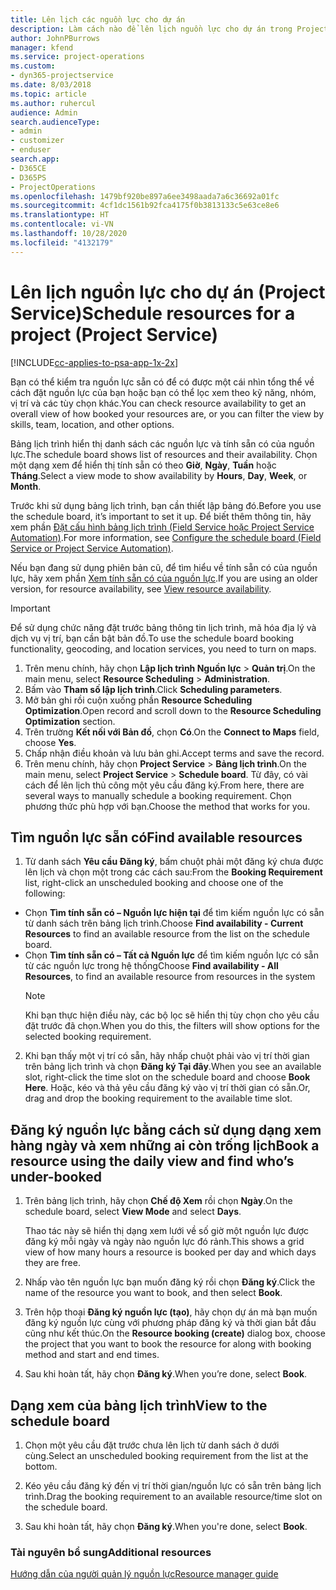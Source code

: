 ```yaml
---
title: Lên lịch các nguồn lực cho dự án
description: Làm cách nào để lên lịch nguồn lực cho dự án trong Project Service
author: JohnPBurrows
manager: kfend
ms.service: project-operations
ms.custom:
- dyn365-projectservice
ms.date: 8/03/2018
ms.topic: article
ms.author: ruhercul
audience: Admin
search.audienceType:
- admin
- customizer
- enduser
search.app:
- D365CE
- D365PS
- ProjectOperations
ms.openlocfilehash: 1479bf920be897a6ee3498aada7a6c36692a01fc
ms.sourcegitcommit: 4cf1dc1561b92fca4175f0b3813133c5e63ce8e6
ms.translationtype: HT
ms.contentlocale: vi-VN
ms.lasthandoff: 10/28/2020
ms.locfileid: "4132179"
---
```

# <a name="schedule-resources-for-a-project-project-service"></a><span data-ttu-id="86bff-103">Lên lịch nguồn lực cho dự án (Project Service)</span><span class="sxs-lookup"><span data-stu-id="86bff-103">Schedule resources for a project (Project Service)</span></span>

[!INCLUDE[cc-applies-to-psa-app-1x-2x](../includes/cc-applies-to-psa-app-1x-2x.md)]

<span data-ttu-id="86bff-104">Bạn có thể kiểm tra nguồn lực sẵn có để có được một cái nhìn tổng thể về cách đặt nguồn lực của bạn hoặc bạn có thể lọc xem theo kỹ năng, nhóm, vị trí và các tùy chọn khác.</span><span class="sxs-lookup"><span data-stu-id="86bff-104">You can check resource availability to get an overall view of how booked your resources are, or you can filter the view by skills, team, location, and other options.</span></span>  
  
<span data-ttu-id="86bff-105">Bảng lịch trình hiển thị danh sách các nguồn lực và tính sẵn có của nguồn lực.</span><span class="sxs-lookup"><span data-stu-id="86bff-105">The schedule board shows list of resources and their availability.</span></span> <span data-ttu-id="86bff-106">Chọn một dạng xem để hiển thị tính sẵn có theo **Giờ**, **Ngày**, **Tuần** hoặc **Tháng**.</span><span class="sxs-lookup"><span data-stu-id="86bff-106">Select a view mode to show availability by **Hours**, **Day**, **Week**, or **Month**.</span></span>  
  
<span data-ttu-id="86bff-107">Trước khi sử dụng bảng lịch trình, bạn cần thiết lập bảng đó.</span><span class="sxs-lookup"><span data-stu-id="86bff-107">Before you use the schedule board, it’s important to set it up.</span></span> <span data-ttu-id="86bff-108">Để biết thêm thông tin, hãy xem phần [Đặt cấu hình bảng lịch trình (Field Service hoặc Project Service Automation)](https://docs.microsoft.com/dynamics365/field-service/configure-schedule-board).</span><span class="sxs-lookup"><span data-stu-id="86bff-108">For more information, see [Configure the schedule board (Field Service or Project Service Automation)](https://docs.microsoft.com/dynamics365/field-service/configure-schedule-board).</span></span>
  
<span data-ttu-id="86bff-109">Nếu bạn đang sử dụng phiên bản cũ, để tìm hiểu về tính sẵn có của nguồn lực, hãy xem phần [Xem tính sẵn có của nguồn lực](../psa/view-resource-availability.md).</span><span class="sxs-lookup"><span data-stu-id="86bff-109">If you are using an older version, for resource availability, see [View resource availability](../psa/view-resource-availability.md).</span></span>  

> [!IMPORTANT]
>  <span data-ttu-id="86bff-110">Để sử dụng chức năng đặt trước bảng thông tin lịch trình, mã hóa địa lý và dịch vụ vị trí, bạn cần bật bản đồ.</span><span class="sxs-lookup"><span data-stu-id="86bff-110">To use the schedule board booking functionality, geocoding, and location services, you need to turn on maps.</span></span>  
> 
> 1. <span data-ttu-id="86bff-111">Trên menu chính, hãy chọn **Lập lịch trình Nguồn lực** > **Quản trị**.</span><span class="sxs-lookup"><span data-stu-id="86bff-111">On the main menu, select **Resource Scheduling** > **Administration**.</span></span>  
> 2. <span data-ttu-id="86bff-112">Bấm vào **Tham số lập lịch trình**.</span><span class="sxs-lookup"><span data-stu-id="86bff-112">Click **Scheduling parameters**.</span></span>  
> 3. <span data-ttu-id="86bff-113">Mở bản ghi rồi cuộn xuống phần **Resource Scheduling Optimization**.</span><span class="sxs-lookup"><span data-stu-id="86bff-113">Open record and scroll down to the **Resource Scheduling Optimization** section.</span></span>  
> 4. <span data-ttu-id="86bff-114">Trên trường **Kết nối với Bản đồ**, chọn **Có**.</span><span class="sxs-lookup"><span data-stu-id="86bff-114">On the **Connect to Maps** field, choose **Yes**.</span></span>  
> 5. <span data-ttu-id="86bff-115">Chấp nhận điều khoản và lưu bản ghi.</span><span class="sxs-lookup"><span data-stu-id="86bff-115">Accept terms and save the record.</span></span>  
> 6. <span data-ttu-id="86bff-116">Trên menu chính, hãy chọn **Project Service** > **Bảng lịch trình**.</span><span class="sxs-lookup"><span data-stu-id="86bff-116">On the main menu, select **Project Service** > **Schedule board**.</span></span> <span data-ttu-id="86bff-117">Từ đây, có vài cách để lên lịch thủ công một yêu cầu đăng ký.</span><span class="sxs-lookup"><span data-stu-id="86bff-117">From here, there are several ways to manually schedule a booking requirement.</span></span> <span data-ttu-id="86bff-118">Chọn phương thức phù hợp với bạn.</span><span class="sxs-lookup"><span data-stu-id="86bff-118">Choose the method that works for you.</span></span>
  
## <a name="find-available-resources"></a><span data-ttu-id="86bff-119">Tìm nguồn lực sẵn có</span><span class="sxs-lookup"><span data-stu-id="86bff-119">Find available resources</span></span>

1.  <span data-ttu-id="86bff-120">Từ danh sách **Yêu cầu Đăng ký**, bấm chuột phải một đăng ký chưa được lên lịch và chọn một trong các cách sau:</span><span class="sxs-lookup"><span data-stu-id="86bff-120">From the **Booking Requirement** list, right-click an unscheduled booking and choose one of the following:</span></span>  
  
- <span data-ttu-id="86bff-121">Chọn **Tìm tính sẵn có – Nguồn lực hiện tại** để tìm kiếm nguồn lực có sẵn từ danh sách trên bảng lịch trình.</span><span class="sxs-lookup"><span data-stu-id="86bff-121">Choose **Find availability - Current Resources** to find an available resource from the list on the schedule board.</span></span>  
- <span data-ttu-id="86bff-122">Chọn **Tìm tính sẵn có – Tất cả Nguồn lực** để tìm kiếm nguồn lực có sẵn từ các nguồn lực trong hệ thống</span><span class="sxs-lookup"><span data-stu-id="86bff-122">Choose **Find availability - All Resources**, to find an available resource from resources in the system</span></span>  
   > [!NOTE]
   >  <span data-ttu-id="86bff-123">Khi bạn thực hiện điều này, các bộ lọc sẽ hiển thị tùy chọn cho yêu cầu đặt trước đã chọn.</span><span class="sxs-lookup"><span data-stu-id="86bff-123">When you do this, the filters will show options for the selected booking requirement.</span></span>  
  
2. <span data-ttu-id="86bff-124">Khi bạn thấy một vị trí có sẵn, hãy nhấp chuột phải vào vị trí thời gian trên bảng lịch trình và chọn **Đăng ký Tại đây**.</span><span class="sxs-lookup"><span data-stu-id="86bff-124">When you see an available slot, right-click the time slot on the schedule board and choose **Book Here**.</span></span> <span data-ttu-id="86bff-125">Hoặc, kéo và thả yêu cầu đăng ký vào vị trí thời gian có sẵn.</span><span class="sxs-lookup"><span data-stu-id="86bff-125">Or, drag and drop the booking requirement to the available time slot.</span></span>  
  

## <a name="book-a-resource-using-the-daily-view-and-find-whos-under-booked"></a><span data-ttu-id="86bff-126">Đăng ký nguồn lực bằng cách sử dụng dạng xem hàng ngày và xem những ai còn trống lịch</span><span class="sxs-lookup"><span data-stu-id="86bff-126">Book a resource using the daily view and find who’s under-booked</span></span>
  
1.  <span data-ttu-id="86bff-127">Trên bảng lịch trình, hãy chọn **Chế độ Xem** rồi chọn **Ngày**.</span><span class="sxs-lookup"><span data-stu-id="86bff-127">On the schedule board, select **View Mode** and select **Days**.</span></span>  
  
    <span data-ttu-id="86bff-128">Thao tác này sẽ hiển thị dạng xem lưới về số giờ một nguồn lực được đăng ký mỗi ngày và ngày nào nguồn lực đó rảnh.</span><span class="sxs-lookup"><span data-stu-id="86bff-128">This shows a grid view of how many hours a resource is booked per day and which days they are free.</span></span>  
  
2.  <span data-ttu-id="86bff-129">Nhấp vào tên nguồn lực bạn muốn đăng ký rồi chọn **Đăng ký**.</span><span class="sxs-lookup"><span data-stu-id="86bff-129">Click the name of the resource you want to book, and then select **Book**.</span></span>  
  
3.  <span data-ttu-id="86bff-130">Trên hộp thoại **Đăng ký nguồn lực (tạo)**, hãy chọn dự án mà bạn muốn đăng ký nguồn lực cùng với phương pháp đăng ký và thời gian bắt đầu cũng như kết thúc.</span><span class="sxs-lookup"><span data-stu-id="86bff-130">On the **Resource booking (create)** dialog box, choose the project that you want to book the resource for along with booking method and start and end times.</span></span>  
  
4.  <span data-ttu-id="86bff-131">Sau khi hoàn tất, hãy chọn **Đăng ký**.</span><span class="sxs-lookup"><span data-stu-id="86bff-131">When you’re done, select **Book**.</span></span>  
  
## <a name="view-to-the-schedule-board"></a><span data-ttu-id="86bff-132">Dạng xem của bảng lịch trình</span><span class="sxs-lookup"><span data-stu-id="86bff-132">View to the schedule board</span></span>
  
1.  <span data-ttu-id="86bff-133">Chọn một yêu cầu đặt trước chưa lên lịch từ danh sách ở dưới cùng.</span><span class="sxs-lookup"><span data-stu-id="86bff-133">Select an unscheduled booking requirement from the list at the bottom.</span></span>  
  
2.  <span data-ttu-id="86bff-134">Kéo yêu cầu đăng ký đến vị trí thời gian/nguồn lực có sẵn trên bảng lịch trình.</span><span class="sxs-lookup"><span data-stu-id="86bff-134">Drag the booking requirement to an available resource/time slot on the schedule board.</span></span>  
  
3.  <span data-ttu-id="86bff-135">Sau khi hoàn tất, hãy chọn **Đăng ký**.</span><span class="sxs-lookup"><span data-stu-id="86bff-135">When you're done, select **Book**.</span></span>  
  
### <a name="additional-resources"></a><span data-ttu-id="86bff-136">Tài nguyên bổ sung</span><span class="sxs-lookup"><span data-stu-id="86bff-136">Additional resources</span></span>  
 [<span data-ttu-id="86bff-137">Hướng dẫn của người quản lý nguồn lực</span><span class="sxs-lookup"><span data-stu-id="86bff-137">Resource manager guide</span></span>](../psa/resource-manager-guide.md)
